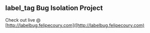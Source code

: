 ## label\_tag Bug Isolation Project ##

Check out live @<br/>
[http://labelbug.felipecoury.com]([http://labelbug.felipecoury.com)
